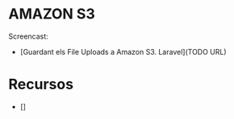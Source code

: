 # AMAZON S3

Screencast:
- [Guardant els File Uploads a Amazon S3. Laravel](TODO URL)

# Recursos
- []
